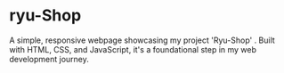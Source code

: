 # ryu-Shop
A simple, responsive webpage showcasing my project 'Ryu-Shop' . Built with HTML, CSS, and JavaScript, it's a foundational step in my web development journey.
